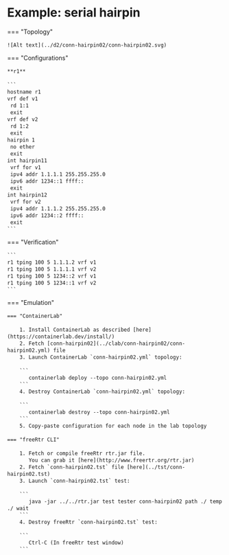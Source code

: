 # Example: serial hairpin

=== "Topology"

    ![Alt text](../d2/conn-hairpin02/conn-hairpin02.svg)

=== "Configurations"

    **r1**

    ```
    hostname r1
    vrf def v1
     rd 1:1
     exit
    vrf def v2
     rd 1:2
     exit
    hairpin 1
     no ether
     exit
    int hairpin11
     vrf for v1
     ipv4 addr 1.1.1.1 255.255.255.0
     ipv6 addr 1234::1 ffff::
     exit
    int hairpin12
     vrf for v2
     ipv4 addr 1.1.1.2 255.255.255.0
     ipv6 addr 1234::2 ffff::
     exit
    ```

=== "Verification"

    ```
    r1 tping 100 5 1.1.1.2 vrf v1
    r1 tping 100 5 1.1.1.1 vrf v2
    r1 tping 100 5 1234::2 vrf v1
    r1 tping 100 5 1234::1 vrf v2
    ```

=== "Emulation"

    === "ContainerLab"

        1. Install ContainerLab as described [here](https://containerlab.dev/install/)  
        2. Fetch [conn-hairpin02](../clab/conn-hairpin02/conn-hairpin02.yml) file  
        3. Launch ContainerLab `conn-hairpin02.yml` topology:  

        ```
           containerlab deploy --topo conn-hairpin02.yml  
        ```
        4. Destroy ContainerLab `conn-hairpin02.yml` topology:  

        ```
           containerlab destroy --topo conn-hairpin02.yml  
        ```
        5. Copy-paste configuration for each node in the lab topology

    === "freeRtr CLI"

        1. Fetch or compile freeRtr rtr.jar file.  
           You can grab it [here](http://www.freertr.org/rtr.jar)  
        2. Fetch `conn-hairpin02.tst` file [here](../tst/conn-hairpin02.tst)  
        3. Launch `conn-hairpin02.tst` test:  

        ```
           java -jar ../../rtr.jar test tester conn-hairpin02 path ./ temp ./ wait
        ```
        4. Destroy freeRtr `conn-hairpin02.tst` test:  

        ```
           Ctrl-C (In freeRtr test window)
        ```

